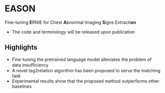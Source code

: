 # EASON
Fine-tuning **E**RNIE for Chest **A**bnormal Imaging **S**igns Extracti**on**
- The code and terminology will be released upon publication

## Highlights
- Fine-tuning the pretrained language model alleviates the problem of data insuﬃciency
- A novel tag2relation algorithm has been proposed to serve the matching task
- Experimental results show that the proposed method outperforms other baselines
